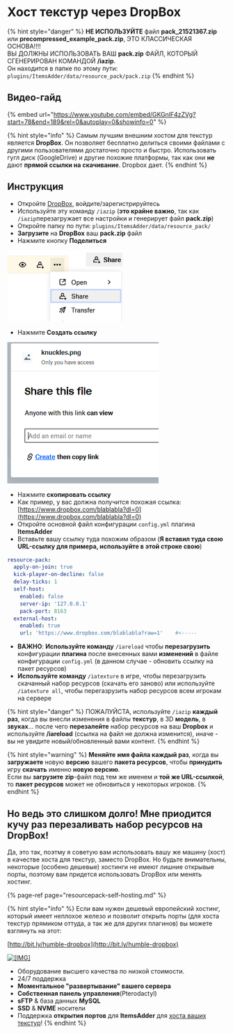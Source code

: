# Хост текстур через DropBox

{% hint style="danger" %}
**НЕ ИСПОЛЬЗУЙТЕ** файл **pack\_21521367.zip** или **precompressed\_example\_pack.zip**, ЭТО КЛАССИЧЕСКАЯ ОСНОВА!!!!  
ВЫ ДОЛЖНЫ ИСПОЛЬЗОВАТЬ ВАШ **pack.zip** ФАЙЛ, КОТОРЫЙ СГЕНЕРИРОВАН КОМАНДОЙ **/iazip**.  
Он находится в папке по этому пути: `plugins/ItemsAdder/data/resource_pack/pack.zip`
{% endhint %}

## Видео-гайд

{% embed url="https://www.youtube.com/embed/GKGnlF4zZVg?start=78&end=189&rel=0&autoplay=0&showinfo=0" %}

{% hint style="info" %}
Самым лучшим внешним хостом для текстур является **DropBox**. Он позволяет бесплатно делиться своими файлами с другими пользователями достаточно просто и быстро.  Использовать гугл диск (GoogleDrive) и другие похожие платформы, так как они **не** дают **прямой ссылки на скачивание**. Dropbox дает.
{% endhint %}

## Инструкция

* Откройте [DropBox](https://dropbox.com/), войдите/зарегистрируйтесь
* Используйте эту команду `/iazip` \(**это крайне важно**, так как `/iazip`перезагружает все настройки и генерирует файл **pack.zip**\)
* Откройте папку по пути: `plugins/ItemsAdder/data/resource_pack/`
* **Загрузите** на **DropBox** ваш **pack.zip** файл
* Нажмите кнопку **Поделиться**

![](../../.gitbook/assets/immagine%20%2825%29.png)

* Нажмите **Создать ссылку**

![](../../.gitbook/assets/immagine%20%2824%29.png)

* Нажмите **скопировать ссылку**
* Как пример, у вас должна получится похожая ссылка: [https://www.dropbox.com/blablabla?dl=0](https://www.dropbox.com/blablabla?dl=0) 
* Откройте основной файл конфигурации `config.yml` плагина **ItemsAdder**
* Вставьте вашу ссылку туда похожим образом \(**Я вставил туда свою URL-ссылку для примера, используйте в этой строке свою**\)

```yaml
resource-pack:
  apply-on-join: true
  kick-player-on-decline: false
  delay-ticks: 1
  self-host:
    enabled: false
    server-ip: '127.0.0.1'
    pack-port: 8163
  external-host:
    enabled: true
    url: 'https://www.dropbox.com/blablabla?raw=1'    #<-----
```

* **ВАЖНО**: **Используйте команду** `/iareload` чтобы **перезагрузить** конфигурации **плагина** после внесенных вами **изменений** в файле конфигурации `config.yml` \(в данном случае - обновить ссылку на пакет ресурсов\)
* **Используйте команду** `/iatexture` в игре, чтобы перезагрузить скачанный набор ресурсов (скачать его заново) или используйте `/iatexture all`, чтобы перегазрузить набор ресурсов всем игрокам на сервере

{% hint style="danger" %}
ПОЖАЛУЙСТА, используйте `/iazip` **каждый раз**, когда вы внесли изменения в файлы **текстур**, в 3D **модель**, в **звуках**... после чего **перезалейте** набор ресурсов на ваш **Dropbox** и используйте **/iareload** (ссылка на файл не должна изменится), иначе - вы не увидите новый/обновленный вами контент.
{% endhint %}

{% hint style="warning" %}
**Меняйте** **имя файла каждый раз**, когда вы **загружаете** новую **версию** вашего **пакета ресурсов**, чтобы **принудить** игру **скачать** именно **новую версию**.  
Если вы **загрузите** **zip**-файл под тем же именем и **той же URL-ссылкой**, то **пакет ресурсов** может не обновиться у некоторых игроков.
{% endhint %}



## Но ведь это слишком долго! Мне приодится кучу раз перезаливать набор ресурсов на DropBox!

Да, это так, поэтму я советую вам использовать вашу же машину (хост) в качестве хоста для текстур, заместо DropBox. Но будьте внимательны, некоторые \(особено дешевые\) хостинги не имеют лишние открывые порты, поэтому вам придется использовать DropBox или менять хостинг.

{% page-ref page="resourcepack-self-hosting.md" %}

{% hint style="info" %}
Если вам нужен дешевый европейский хостинг, который имеет неплохое железо и позволит открыть порты \(для хоста текстур прямиком оттуда, а так же для других плагинов\) вы можете взглянуть на этот:

[http://bit.ly/humble-dropbox](http://bit.ly/humble-dropbox)

 [![\[&#x200B;IMG\]](https://proxy.spigotmc.org/79afd6d87a5bfbed0addd07d59139b29552f0627?url=https%3A%2F%2Fi.imgur.com%2FMMICa0s.jpg)](https://bit.ly/2MOtOR5)  


* Оборудование высшего качества по низкой стоимости.
* 24/7 поддержка
* **Моментальное "развертывание" вашего сервера**
* **Собственная панель управления**\(Pterodactyl\)
* **sFTP** & база данных **MySQL** 
* **SSD** & **NVME** носители
* Поддержка **открытия портов** для **ItemsAdder** для [хоста ваших текстур](plugin-usage/resourcepack-hosting/resourcepack-self-hosting.md)!
{% endhint %}

